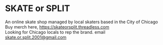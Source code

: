 # SKATE or SPLIT
An online skate shop managed by local skaters based in the City of Chicago <br>
Buy merch here, https://skateorsplit.threadless.com <br>
Looking for Chicago locals to rep the brand. email skate.or.split.2001@gmail.com <br>
